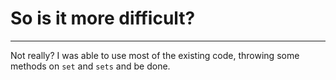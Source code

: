 # So is it more difficult?
___
Not really? I was able to use most of the existing code, throwing some methods on `set` and `sets` and be done.
